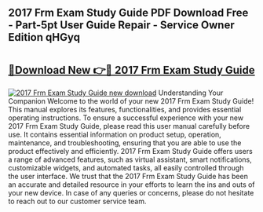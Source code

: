 ## 2017 Frm Exam Study Guide PDF Download Free - Part-5pt User Guide Repair - Service Owner Edition qHGyq

# <h2><a href="http://bc47998.oget.top/?id=2017+Frm+Exam+Study+Guide">🔗Download New 👉🔴 2017 Frm Exam Study Guide</a></h2>

[![2017 Frm Exam Study Guide new download](https://i.imgur.com/5g1atiW.png)](http://bc47998.oget.top/?id=2017+Frm+Exam+Study+Guide)
Understanding Your Companion Welcome to the world of your new 2017 Frm Exam Study Guide! This manual explores its features, functionalities, and provides essential operating instructions. To ensure a successful experience with your new 2017 Frm Exam Study Guide, please read this user manual carefully before use. It contains essential information on product setup, operation, maintenance, and troubleshooting, ensuring that you are able to use the product effectively and efficiently. 2017 Frm Exam Study Guide offers users a range of advanced features, such as virtual assistant, smart notifications, customizable widgets, and automated tasks, all easily controlled through the user interface. We trust that the 2017 Frm Exam Study Guide has been an accurate and detailed resource in your efforts to learn the ins and outs of your new device. In case of any queries or concerns, please do not hesitate to reach out to our customer service team.
